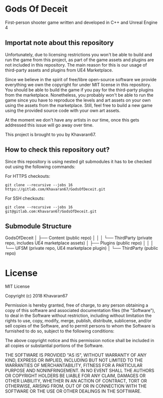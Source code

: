 # Gods Of Deceit

First-person shooter game written and developed in C++ and Unreal Engine 4

## Importat note about this repository

Unfortunately, due to licensing restrictions you won't be able to build and run the game from this project, as part of the game assets and plugins are not included in this repository. The main reason for this is our usage of third-party assets and plugins from UE4 Marketplace.

Since we believe in the spirit of free/libre open-source software we provide everything we own the copyright for under MIT license in this repository. You should be able to build the game if you pay for the third-party plugins from the marketplace. Nonetheless, you probably won't be able to run the game since you have to reproduce the levels and art assets on your own using the assets from the marketplace. Still, feel free to build a new game using the provided source code with your own art assets.

At the moment we don't have any artists in our time, once this gets addressed this issue will go away over time.

This project is brought to you by Khavaran67.

## How to check this repository out?

Since this repository is using nested git submodules it has to be checked out using the following commands:

For HTTPS checkouts:

```
git clone --recursive --jobs 16 https://gitlab.com/Khavaran67/GodsOfDeceit.git
```

For SSH checkouts:

```
git clone --recursive --jobs 16 git@gitlab.com:Khavaran67/GodsOfDeceit.git
```

## Submodule Structure

GodsOfDeceit
  │
  ├── Content (public repo)
  │     │
  │     └── ThirdParty (private repo, includes UE4 marketplace assets)
  │
  ├── Plugins (public repo)
  │     │
  │     └── UFSM (private repo, UE4 marketplace plugin)
  │
  └── ThirdParty (public repo)

# License

MIT License

Copyright (c) 2018 Khavaran67

Permission is hereby granted, free of charge, to any person obtaining a copy
of this software and associated documentation files (the "Software"), to deal
in the Software without restriction, including without limitation the rights
to use, copy, modify, merge, publish, distribute, sublicense, and/or sell
copies of the Software, and to permit persons to whom the Software is
furnished to do so, subject to the following conditions:

The above copyright notice and this permission notice shall be included in all
copies or substantial portions of the Software.

THE SOFTWARE IS PROVIDED "AS IS", WITHOUT WARRANTY OF ANY KIND, EXPRESS OR
IMPLIED, INCLUDING BUT NOT LIMITED TO THE WARRANTIES OF MERCHANTABILITY,
FITNESS FOR A PARTICULAR PURPOSE AND NONINFRINGEMENT. IN NO EVENT SHALL THE
AUTHORS OR COPYRIGHT HOLDERS BE LIABLE FOR ANY CLAIM, DAMAGES OR OTHER
LIABILITY, WHETHER IN AN ACTION OF CONTRACT, TORT OR OTHERWISE, ARISING FROM,
OUT OF OR IN CONNECTION WITH THE SOFTWARE OR THE USE OR OTHER DEALINGS IN THE
SOFTWARE.
